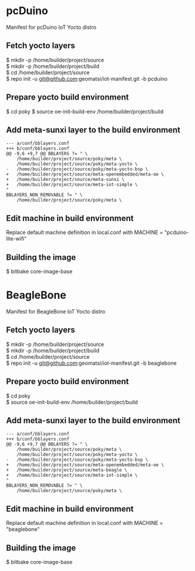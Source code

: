 # pcDuino
Manifest for pcDuino IoT Yocto distro

## Fetch yocto layers

$ mkdir -p /home/builder/project/source  
$ mkdir -p /home/builder/project/build  
$ cd /home/builder/project/source  
$ repo init -u git@github.com:geomatsi/iot-manifest.git -b pcduino  

## Prepare yocto build environment

$ cd poky
$ source oe-init-build-env /home/builder/project/build  

## Add meta-sunxi layer to the build environment

```
--- a/conf/bblayers.conf
+++ b/conf/bblayers.conf
@@ -9,6 +9,7 @@ BBLAYERS ?= " \
    /home/builder/project/source/poky/meta \
    /home/builder/project/source/poky/meta-yocto \
-   /home/builder/project/source/poky/meta-yocto-bsp \
+   /home/builder/project/source/meta-openembedded/meta-oe \
+   /home/builder/project/source/meta-sunxi \
+   /home/builder/project/source/meta-iot-simple \
"
BBLAYERS_NON_REMOVABLE ?= " \
    /home/builder/project/source/poky/meta \
```

## Edit machine in build environment

Replace default machine definition in local.conf with MACHINE = "pcduino-lite-wifi"

## Building the image

$ bitbake core-image-base  

# BeagleBone
Manifest for BeagleBone IoT Yocto distro

## Fetch yocto layers

$ mkdir -p /home/builder/project/source  
$ mkdir -p /home/builder/project/build  
$ cd /home/builder/project/source  
$ repo init -u git@github.com:geomatsi/iot-manifest.git -b beaglebone  

## Prepare yocto build environment

$ cd poky  
$ source oe-init-build-env /home/builder/project/build  

## Add meta-sunxi layer to the build environment

```
--- a/conf/bblayers.conf
+++ b/conf/bblayers.conf
@@ -9,6 +9,7 @@ BBLAYERS ?= " \
    /home/builder/project/source/poky/meta \
    /home/builder/project/source/poky/meta-yocto \
-   /home/builder/project/source/poky/meta-yocto-bsp \
+   /home/builder/project/source/meta-openembedded/meta-oe \
+   /home/builder/project/source/meta-beagle \
+   /home/builder/project/source/meta-iot-simple \
"
BBLAYERS_NON_REMOVABLE ?= " \
    /home/builder/project/source/poky/meta \
```

## Edit machine in build environment

Replace default machine definition in local.conf with MACHINE = "beaglebone"

## Building the image

$ bitbake core-image-base  

